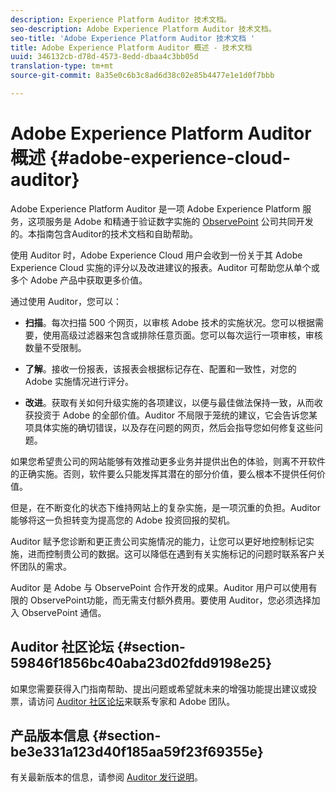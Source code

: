 ```yaml
---
description: Experience Platform Auditor 技术文档。
seo-description: Adobe Experience Platform Auditor 技术文档。
seo-title: 'Adobe Experience Platform Auditor 技术文档 '
title: Adobe Experience Platform Auditor 概述 - 技术文档
uuid: 346132cb-d78d-4573-8edd-dbaa4c3bb05d
translation-type: tm+mt
source-git-commit: 8a35e0c6b3c8ad6d38c02e85b4477e1e1d0f7bbb

---
```



# Adobe Experience Platform Auditor 概述 {#adobe-experience-cloud-auditor}

Adobe Experience Platform Auditor 是一项 Adobe Experience Platform 服务，这项服务是 Adobe 和精通于验证数字实施的 [ObservePoint](https://www.observepoint.com/) 公司共同开发的。本指南包含Auditor的技术文档和自助帮助。

使用 Auditor 时，Adobe Experience Cloud 用户会收到一份关于其 Adobe Experience Cloud 实施的评分以及改进建议的报表。Auditor 可帮助您从单个或多个 Adobe 产品中获取更多价值。

通过使用 Auditor，您可以：

* **扫描**。每次扫描 500 个网页，以审核 Adobe 技术的实施状况。您可以根据需要，使用高级过滤器来包含或排除任意页面。您可以每次运行一项审核，审核数量不受限制。

* **了解**。接收一份报表，该报表会根据标记存在、配置和一致性，对您的 Adobe 实施情况进行评分。

* **改进**。获取有关如何升级实施的各项建议，以便与最佳做法保持一致，从而收获投资于 Adobe 的全部价值。Auditor 不局限于笼统的建议，它会告诉您某项具体实施的确切错误，以及存在问题的网页，然后会指导您如何修复这些问题。

如果您希望贵公司的网站能够有效推动更多业务并提供出色的体验，则离不开软件的正确实施。否则，软件要么只能发挥其潜在的部分价值，要么根本不提供任何价值。

但是，在不断变化的状态下维持网站上的复杂实施，是一项沉重的负担。Auditor 能够将这一负担转变为提高您的 Adobe 投资回报的契机。

Auditor 赋予您诊断和更正贵公司实施情况的能力，让您可以更好地控制标记实施，进而控制贵公司的数据。这可以降低在遇到有关实施标记的问题时联系客户关怀团队的需求。

Auditor 是 Adobe 与 ObservePoint 合作开发的成果。Auditor 用户可以使用有限的 ObservePoint功能，而无需支付额外费用。要使用 Auditor，您必须选择加入 ObservePoint 通信。

## Auditor 社区论坛 {#section-59846f1856bc40aba23d02fdd9198e25}

如果您需要获得入门指南帮助、提出问题或希望就未来的增强功能提出建议或投票，请访问 [Auditor 社区论坛](https://forums.adobe.com/community/experience-cloud/platform/core-services/activation-service/auditor)来联系专家和 Adobe 团队。

## 产品版本信息 {#section-be3e331a123d40f185aa59f23f69355e}

有关最新版本的信息，请参阅 [Auditor 发行说明](release-notes.md#topic-8fa9e41bc3a54240b1873cebe36b75b1)。
